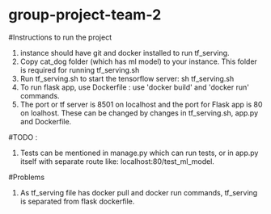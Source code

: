 # group-project-team-2
#Instructions to run the project
   1. instance should have git and docker installed to run tf_serving.
   2. Copy cat_dog folder (which has ml model) to your instance. This folder is required for running tf_serving.sh 
   3. Run tf_serving.sh to start the tensorflow server: 
        sh tf_serving.sh
   4. To run flask app, use Dockerfile : use 'docker build' and 'docker run' commands.
   5. The port or tf server is 8501 on localhost and the port for Flask app is 80 on loalhost. These can be changed by changes in tf_serving.sh, app.py and Dockerfile.
   
   
   
 #TODO : 
   1. Tests can be mentioned in manage.py which can run tests, or in app.py itself with separate route like: localhost:80/test_ml_model.
   
 #Problems
   1. As tf_serving file has docker pull and docker run commands, tf_serving is separated from flask dockerfile. 
   

